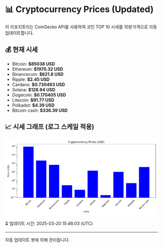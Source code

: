 
# 📊 Cryptocurrency Prices (Updated)

이 리포지토리는 CoinGecko API를 사용하여 코인 TOP 10 시세를 10분가격으로 자동 업데이트합니다.

## 💰 현재 시세
- Bitcoin: **$85038 USD**
- Ethereum: **$1970.32 USD**
- Binancecoin: **$621.8 USD**
- Ripple: **$2.45 USD**
- Cardano: **$0.730493 USD**
- Solana: **$128.94 USD**
- Dogecoin: **$0.170405 USD**
- Litecoin: **$91.77 USD**
- Polkadot: **$4.39 USD**
- Bitcoin-cash: **$336.39 USD**

## 📈 시세 그래프 (로그 스케일 적용)
![Crypto Prices](crypto_prices.png)

⏳ 업데이트 시간: 2025-03-20 15:46:03 (UTC)

---
자동 업데이트 봇에 의해 관리됩니다.
